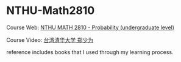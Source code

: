 # NTHU-Math2810

Course Web: [NTHU MATH 2810 - Probability (undergraduate level)](http://www.stat.nthu.edu.tw/~swcheng/Teaching/math2810/)

Course Video: [台湾清华大学 郑少为](https://www.bilibili.com/video/BV1DR4y1u7Dm/?spm_id_from=333.999.0.0&vd_source=d03b0f673ed993b8e86fd863bd92d95e)

reference includes books that I used through my learning process.